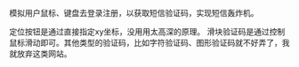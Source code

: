 模拟用户鼠标、键盘去登录注册，以获取短信验证码，实现短信轰炸机。

定位按钮是通过直接指定xy坐标，没用用太高深的原理。
滑块验证码是通过控制鼠标滑动即可。其他类型的验证码，比如字符验证码、图形验证码就不好弄了，我就放弃这类网站。